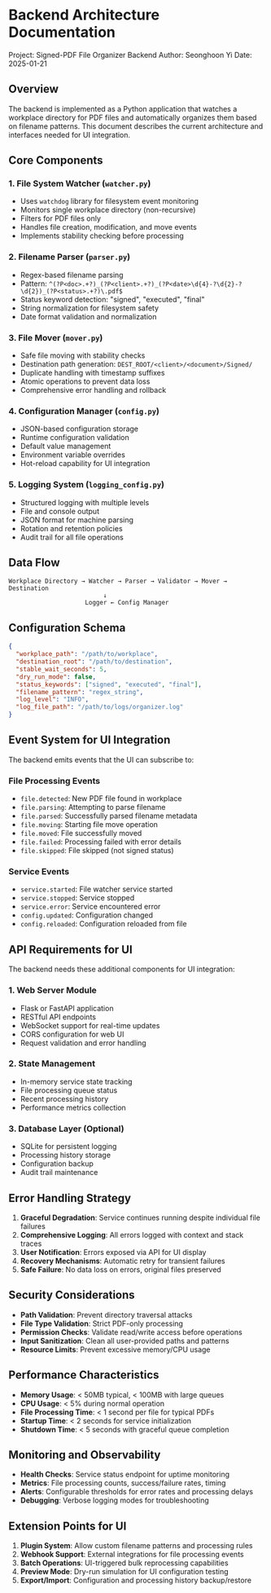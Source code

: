 # Backend Architecture Documentation
Project: Signed-PDF File Organizer Backend
Author: Seonghoon Yi
Date: 2025-01-21

## Overview
The backend is implemented as a Python application that watches a workplace directory for PDF files and automatically organizes them based on filename patterns. This document describes the current architecture and interfaces needed for UI integration.

## Core Components

### 1. File System Watcher (`watcher.py`)
- Uses `watchdog` library for filesystem event monitoring
- Monitors single workplace directory (non-recursive)
- Filters for PDF files only
- Handles file creation, modification, and move events
- Implements stability checking before processing

### 2. Filename Parser (`parser.py`)
- Regex-based filename parsing
- Pattern: `^(?P<doc>.+?)_(?P<client>.+?)_(?P<date>\d{4}-?\d{2}-?\d{2})_(?P<status>.+?)\.pdf$`
- Status keyword detection: "signed", "executed", "final"
- String normalization for filesystem safety
- Date format validation and normalization

### 3. File Mover (`mover.py`)
- Safe file moving with stability checks
- Destination path generation: `DEST_ROOT/<client>/<document>/Signed/`
- Duplicate handling with timestamp suffixes
- Atomic operations to prevent data loss
- Comprehensive error handling and rollback

### 4. Configuration Manager (`config.py`)
- JSON-based configuration storage
- Runtime configuration validation
- Default value management
- Environment variable overrides
- Hot-reload capability for UI integration

### 5. Logging System (`logging_config.py`)
- Structured logging with multiple levels
- File and console output
- JSON format for machine parsing
- Rotation and retention policies
- Audit trail for all file operations

## Data Flow
```
Workplace Directory → Watcher → Parser → Validator → Mover → Destination
                          ↓
                     Logger ← Config Manager
```

## Configuration Schema
```json
{
  "workplace_path": "/path/to/workplace",
  "destination_root": "/path/to/destination",
  "stable_wait_seconds": 5,
  "dry_run_mode": false,
  "status_keywords": ["signed", "executed", "final"],
  "filename_pattern": "regex_string",
  "log_level": "INFO",
  "log_file_path": "/path/to/logs/organizer.log"
}
```

## Event System for UI Integration
The backend emits events that the UI can subscribe to:

### File Processing Events
- `file.detected`: New PDF file found in workplace
- `file.parsing`: Attempting to parse filename
- `file.parsed`: Successfully parsed filename metadata
- `file.moving`: Starting file move operation
- `file.moved`: File successfully moved
- `file.failed`: Processing failed with error details
- `file.skipped`: File skipped (not signed status)

### Service Events
- `service.started`: File watcher service started
- `service.stopped`: Service stopped
- `service.error`: Service encountered error
- `config.updated`: Configuration changed
- `config.reloaded`: Configuration reloaded from file

## API Requirements for UI
The backend needs these additional components for UI integration:

### 1. Web Server Module
- Flask or FastAPI application
- RESTful API endpoints
- WebSocket support for real-time updates
- CORS configuration for web UI
- Request validation and error handling

### 2. State Management
- In-memory service state tracking
- File processing queue status
- Recent processing history
- Performance metrics collection

### 3. Database Layer (Optional)
- SQLite for persistent logging
- Processing history storage
- Configuration backup
- Audit trail maintenance

## Error Handling Strategy
1. **Graceful Degradation**: Service continues running despite individual file failures
2. **Comprehensive Logging**: All errors logged with context and stack traces
3. **User Notification**: Errors exposed via API for UI display
4. **Recovery Mechanisms**: Automatic retry for transient failures
5. **Safe Failure**: No data loss on errors, original files preserved

## Security Considerations
- **Path Validation**: Prevent directory traversal attacks
- **File Type Validation**: Strict PDF-only processing
- **Permission Checks**: Validate read/write access before operations
- **Input Sanitization**: Clean all user-provided paths and patterns
- **Resource Limits**: Prevent excessive memory/CPU usage

## Performance Characteristics
- **Memory Usage**: < 50MB typical, < 100MB with large queues
- **CPU Usage**: < 5% during normal operation
- **File Processing Time**: < 1 second per file for typical PDFs
- **Startup Time**: < 2 seconds for service initialization
- **Shutdown Time**: < 5 seconds with graceful queue completion

## Monitoring and Observability
- **Health Checks**: Service status endpoint for uptime monitoring
- **Metrics**: File processing counts, success/failure rates, timing
- **Alerts**: Configurable thresholds for error rates and processing delays
- **Debugging**: Verbose logging modes for troubleshooting

## Extension Points for UI
1. **Plugin System**: Allow custom filename patterns and processing rules
2. **Webhook Support**: External integrations for file processing events
3. **Batch Operations**: UI-triggered bulk reprocessing capabilities
4. **Preview Mode**: Dry-run simulation for UI configuration testing
5. **Export/Import**: Configuration and processing history backup/restore
